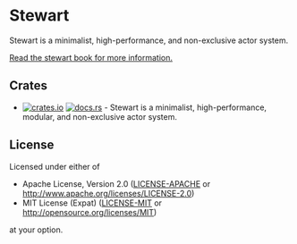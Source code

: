 # Stewart

Stewart is a minimalist, high-performance, and non-exclusive actor system.

[Read the stewart book for more information.](docs/stewart.md)

## Crates

- [![crates.io](https://img.shields.io/crates/v/stewart.svg?label=stewart)](https://crates.io/crates/stewart) [![docs.rs](https://docs.rs/stewart/badge.svg)](https://docs.rs/stewart/) - Stewart is a minimalist, high-performance, modular, and non-exclusive actor system.

## License

Licensed under either of

- Apache License, Version 2.0 ([LICENSE-APACHE](LICENSE-APACHE) or http://www.apache.org/licenses/LICENSE-2.0)
- MIT License (Expat) ([LICENSE-MIT](LICENSE-MIT) or http://opensource.org/licenses/MIT)

at your option.
